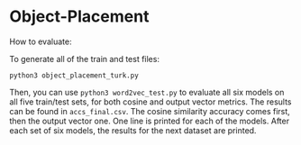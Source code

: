 # Object-Placement

How to evaluate:

To generate all of the train and test files:

`python3 object_placement_turk.py`

Then, you can use
`python3 word2vec_test.py` 
to evaluate all six models on all five train/test sets, for both cosine and output vector metrics.
The results can be found in `accs_final.csv`. The cosine similarity accuracy comes first, then the output vector one.
One line is printed for each of the models. After each set of six models, the results for the next dataset are printed.
